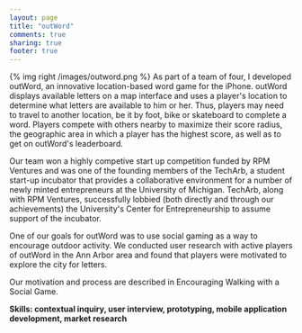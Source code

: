 ```yaml
---
layout: page
title: "outWord"
comments: true
sharing: true
footer: true
---
```

{% img right /images/outword.png %}
As part of a team of four, I developed outWord, an innovative location-based word game for the iPhone. outWord displays available letters on a map interface and uses a player's location to determine what letters are available to him or her. Thus, players may need to travel to another location, be it by foot, bike or skateboard to complete a word. Players compete with others nearby to maximize their score radius, the geographic area in which a player has the highest score, as well as to get on outWord's leaderboard.

Our team won a highly competive start up competition funded by RPM Ventures and was one of the founding members of the TechArb, a student start-up incubator that provides a collaborative environment for a number of newly minted entrepreneurs at the University of Michigan. TechArb, along with RPM Ventures, successfully lobbied (both directly and through our achievements) the University's Center for Entrepreneurship to assume support of the incubator.

One of our goals for outWord was to use social gaming as a way to encourage outdoor activity. We conducted user research with active players of outWord in the Ann Arbor area and found that players were motivated to explore the city for letters.

Our motivation and process are described in Encouraging Walking with a Social Game.

**Skills: contextual inquiry, user interview, prototyping, mobile application development, market research**